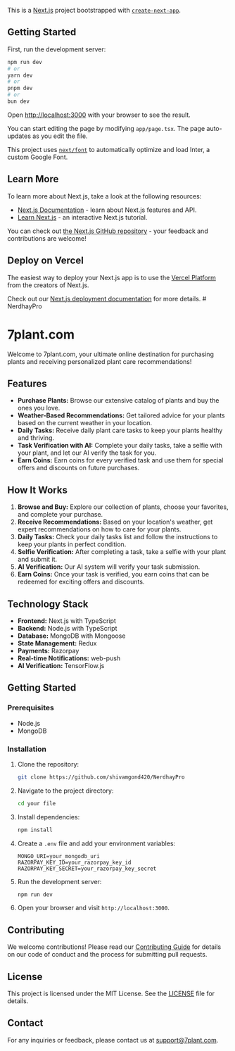 This is a [Next.js](https://nextjs.org/) project bootstrapped with [`create-next-app`](https://github.com/vercel/next.js/tree/canary/packages/create-next-app).

## Getting Started

First, run the development server:

```bash
npm run dev
# or
yarn dev
# or
pnpm dev
# or
bun dev
```

Open [http://localhost:3000](http://localhost:3000) with your browser to see the result.

You can start editing the page by modifying `app/page.tsx`. The page auto-updates as you edit the file.

This project uses [`next/font`](https://nextjs.org/docs/basic-features/font-optimization) to automatically optimize and load Inter, a custom Google Font.

## Learn More

To learn more about Next.js, take a look at the following resources:

- [Next.js Documentation](https://nextjs.org/docs) - learn about Next.js features and API.
- [Learn Next.js](https://nextjs.org/learn) - an interactive Next.js tutorial.

You can check out [the Next.js GitHub repository](https://github.com/vercel/next.js/) - your feedback and contributions are welcome!

## Deploy on Vercel

The easiest way to deploy your Next.js app is to use the [Vercel Platform](https://vercel.com/new?utm_medium=default-template&filter=next.js&utm_source=create-next-app&utm_campaign=create-next-app-readme) from the creators of Next.js.

Check out our [Next.js deployment documentation](https://nextjs.org/docs/deployment) for more details.
#   N e r d h a y P r o 
 
 

# 7plant.com

Welcome to 7plant.com, your ultimate online destination for purchasing plants and receiving personalized plant care recommendations!

## Features

- **Purchase Plants:** Browse our extensive catalog of plants and buy the ones you love.
- **Weather-Based Recommendations:** Get tailored advice for your plants based on the current weather in your location.
- **Daily Tasks:** Receive daily plant care tasks to keep your plants healthy and thriving.
- **Task Verification with AI:** Complete your daily tasks, take a selfie with your plant, and let our AI verify the task for you.
- **Earn Coins:** Earn coins for every verified task and use them for special offers and discounts on future purchases.

## How It Works

1. **Browse and Buy:** Explore our collection of plants, choose your favorites, and complete your purchase.
2. **Receive Recommendations:** Based on your location's weather, get expert recommendations on how to care for your plants.
3. **Daily Tasks:** Check your daily tasks list and follow the instructions to keep your plants in perfect condition.
4. **Selfie Verification:** After completing a task, take a selfie with your plant and submit it.
5. **AI Verification:** Our AI system will verify your task submission.
6. **Earn Coins:** Once your task is verified, you earn coins that can be redeemed for exciting offers and discounts.

## Technology Stack

- **Frontend:** Next.js with TypeScript
- **Backend:** Node.js with TypeScript
- **Database:** MongoDB with Mongoose
- **State Management:** Redux
- **Payments:** Razorpay
- **Real-time Notifications:** web-push
- **AI Verification:** TensorFlow.js

## Getting Started

### Prerequisites

- Node.js
- MongoDB

### Installation

1. Clone the repository:

    ```bash
    git clone https://github.com/shivamgond420/NerdhayPro
    ```

2. Navigate to the project directory:

    ```bash
    cd your file
    ```

3. Install dependencies:

    ```bash
    npm install
    ```

4. Create a `.env` file and add your environment variables:

    ```plaintext
    MONGO_URI=your_mongodb_uri
    RAZORPAY_KEY_ID=your_razorpay_key_id
    RAZORPAY_KEY_SECRET=your_razorpay_key_secret
    ```

5. Run the development server:

    ```bash
    npm run dev
    ```

6. Open your browser and visit `http://localhost:3000`.

## Contributing

We welcome contributions! Please read our [Contributing Guide](CONTRIBUTING.md) for details on our code of conduct and the process for submitting pull requests.

## License

This project is licensed under the MIT License. See the [LICENSE](LICENSE) file for details.

## Contact

For any inquiries or feedback, please contact us at support@7plant.com.


